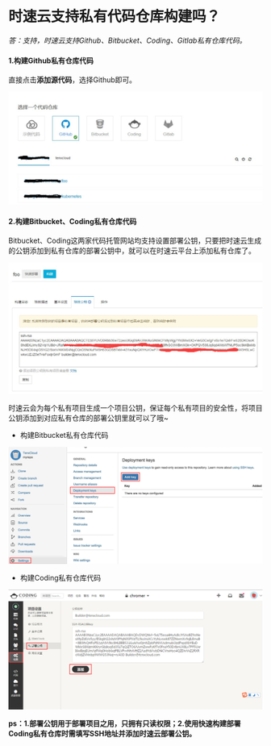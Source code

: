 # 时速云支持私有代码仓库构建吗？
*答：支持，时速云支持Github、Bitbucket、Coding、Gitlab私有仓库代码。*

#### 1.构建Github私有仓库代码

直接点击**添加源代码**，选择Github即可。

![faq-repo-list](/doc/v1/images/ci/ci-listcoderepo3.jpg)
#### 2.构建Bitbucket、Coding私有仓库代码
Bitbucket、Coding这两家代码托管网站均支持设置部署公钥，只要把时速云生成的公钥添加到私有仓库的部署公钥中，就可以在时速云平台上添加私有仓库了。

![faq-repo-deploy-key](/doc/v1/images/ci/faq-deplpoy-key.jpg)

时速云会为每个私有项目生成一个项目公钥，保证每个私有项目的安全性，将项目公钥添加到对应私有仓库的部署公钥里就可以了哦~

* 构建Bitbucket私有仓库代码

![faq-bitbucket-private.jpg](/doc/v1/images/ci/faq-bitbucket-private.jpg)

* 构建Coding私有仓库代码

![faq-coding-private.jpg](/doc/v1/images/ci/faq-coding-private.jpg)

**ps：1.部署公钥用于部署项目之用，只拥有只读权限；2.使用快速构建部署Coding私有仓库时需填写SSH地址并添加时速云部署公钥。**

